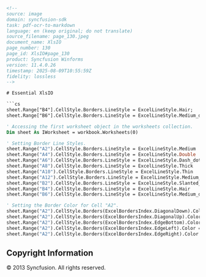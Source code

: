 ```html
<!-- 
source: image
domain: syncfusion-sdk
task: pdf-ocr-to-markdown
language: en (keep original; do not translate)
source_filename: page_130.jpeg
document_name: XlsIO
page_number: 130
page_id: XlsIO#page_130
product: Syncfusion Winforms
version: 11.4.0.26
timestamp: 2025-08-09T10:55:59Z
fidelity: lossless
-->

# Essential XlsIO

```cs
sheet.Range["B4"].CellStyle.Borders.LineStyle = ExcelLineStyle.Hair;
sheet.Range["B6"].CellStyle.Borders.LineStyle = ExcelLineStyle.Medium_dash_dot_dot;
```

```vb
' Accessing the first worksheet object in the worksheets collection.
Dim sheet As IWorksheet = workbook.Worksheets(0)

' Setting Border Line Styles.
sheet.Range("A2").CellStyle.Borders.LineStyle = ExcelLineStyle.Medium
sheet.Range("A4").CellStyle.Borders.LineStyle = ExcelLineStyle.Double
sheet.Range("A6").CellStyle.Borders.LineStyle = ExcelLineStyle.Dash_dot
sheet.Range("A8").CellStyle.Borders.LineStyle = ExcelLineStyle.Thick
sheet.Range("A10").CellStyle.Borders.LineStyle = ExcelLineStyle.Thin
sheet.Range("A12").CellStyle.Borders.LineStyle = ExcelLineStyle.Medium_dashed
sheet.Range("B2").CellStyle.Borders.LineStyle = ExcelLineStyle.Slanted_dash_dot
sheet.Range("B4").CellStyle.Borders.LineStyle = ExcelLineStyle.Hair
sheet.Range("B6").CellStyle.Borders.LineStyle = ExcelLineStyle.Medium_dash_dot_dot

' Setting the Border Color for Cell "A2".
sheet.Range("A2").CellStyle.Borders(ExcelBordersIndex.DiagonalDown).Color = ExcelKnownColors.Blue
sheet.Range("A2").CellStyle.Borders(ExcelBordersIndex.DiagonalUp).Color = ExcelKnownColors.Blue
sheet.Range("A2").CellStyle.Borders(ExcelBordersIndex.EdgeBottom).Color = ExcelKnownColors.Blue
sheet.Range("A2").CellStyle.Borders(ExcelBordersIndex.EdgeLeft).Color = ExcelKnownColors.Blue
sheet.Range("A2").CellStyle.Borders(ExcelBordersIndex.EdgeRight).Color = ExcelKnownColors.Blue
```

## Copyright Information
© 2013 Syncfusion. All rights reserved.

<!-- tags: [XlsIO, border styles, line styles, border colors, Syncfusion Winforms] keywords: [border, line style, color, XlsIO, Syncfusion, worksheet, cell style, ExcelKnownColors, ExcelLineStyle] -->
```